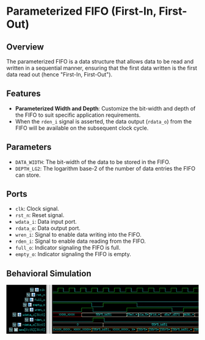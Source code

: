 # Parameterized FIFO (First-In, First-Out)

## Overview

The parameterized FIFO is a data structure that allows data to be read and written in a sequential manner, ensuring that the first data written is the first data read out (hence "First-In, First-Out").

## Features

- **Parameterized Width and Depth**: Customize the bit-width and depth of the FIFO to suit specific application requirements.
- When the `rden_i` signal is asserted, the data output (`rdata_o`) from the FIFO will be available on the subsequent clock cycle.

## Parameters

- `DATA_WIDTH`: The bit-width of the data to be stored in the FIFO.
- `DEPTH_LG2`: The logarithm base-2 of the number of data entries the FIFO can store.

## Ports

- `clk`: Clock signal.
- `rst_n`: Reset signal.
- `wdata_i`: Data input port.
- `rdata_o`: Data output port.
- `wren_i`: Signal to enable data writing into the FIFO.
- `rden_i`: Signal to enable data reading from the FIFO.
- `full_o`: Indicator signaling the FIFO is full.
- `empty_o`: Indicator signaling the FIFO is empty.

## Behavioral Simulation
<img src="./simulation_result.png" width="800" alt="simulation_result">